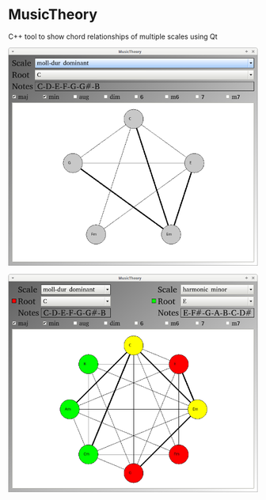 # MusicTheory

C++ tool to show chord relationships of multiple scales using Qt

![One scale](MusicTheoryOneScale.png)

![Two scales](MusicTheoryTwoScales.png)
